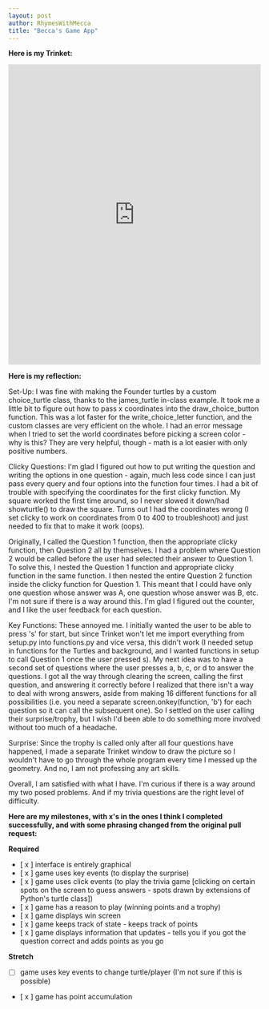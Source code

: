 ```yaml
---
layout: post
author: RhymesWithMecca
title: "Becca's Game App"
---
```


**Here is my Trinket:**

<iframe src="https://trinket.io/embed/python/cca7028409" width="100%" height="600" frameborder="0" marginwidth="0" marginheight="0" allowfullscreen></iframe>

**Here is my reflection:**

Set-Up: I was fine with making the Founder turtles by a custom choice_turtle class, thanks to the james_turtle in-class example.  It took me a little bit to figure out how to pass x coordinates into the draw_choice_button function.  This was a lot faster for the write_choice_letter function, and the custom classes are very efficient on the whole.  I had an error message when I tried to set the world coordinates before picking a screen color - why is this?  They are very helpful, though - math is a lot easier with only positive numbers.

Clicky Questions: I'm glad I figured out how to put writing the question and writing the options in one question - again, much less code since I can just pass every query and four options into the function four times.  I had a bit of trouble with specifying the coordinates for the first clicky function.  My square worked the first time around, so I never slowed it down/had showturtle() to draw the square.  Turns out I had the coordinates wrong (I set clicky to work on coordinates from 0 to 400 to troubleshoot) and just needed to fix that to make it work (oops).

Originally, I called the Question 1 function, then the appropriate clicky function, then Question 2 all by themselves.  I had a problem where Question 2 would be called before the user had selected their answer to Question 1.  To solve this, I nested the Question 1 function and appropriate clicky function in the same function.  I then nested the entire Question 2 function inside the clicky function for Question 1.  This meant that I could have only one question whose answer was A, one question whose answer was B, etc.  I'm not sure if there is a way around this.  I'm glad I figured out the counter, and I like the user feedback for each question.

Key Functions: These annoyed me.  I initially wanted the user to be able to press 's' for start, but since Trinket won't let me import everything from setup.py into functions.py and vice versa, this didn't work (I needed setup in functions for the Turtles and background, and I wanted functions in setup to call Question 1 once the user pressed s).  My next idea was to have a second set of questions where the user presses a, b, c, or d to answer the questions.  I got all the way through clearing the screen, calling the first question, and answering it correctly before I realized that there isn't a way to deal with wrong answers, aside from making 16 different functions for all possibilities (i.e. you need a separate screen.onkey(function, 'b') for each question so it can call the subsequent one).  So I settled on the user calling their surprise/trophy, but I wish I'd been able to do something more involved without too much of a headache.

Surprise: Since the trophy is called only after all four questions have happened, I made a separate Trinket window to draw the picture so I wouldn't have to go through the whole program every time I messed up the geometry.  And no, I am not professing any art skills.

Overall, I am satisfied with what I have.  I'm curious if there is a way around my two posed problems.  And if my trivia questions are the right level of difficulty.

**Here are my milestones, with x's in the ones I think I completed successfully, and with some phrasing changed from the original pull request:**

**Required**

 - [ x ] interface is entirely graphical
 - [ x ] game uses key events (to display the surprise)
 - [ x ] game uses click events (to play the trivia game [clicking on certain spots on the screen to guess answers - spots drawn by extensions of Python's turtle class])
 - [ x ] game has a reason to play (winning points and a trophy)
 - [ x ] game displays win screen
 - [ x ] game keeps track of state - keeps track of points
 - [ x ] game displays information that updates - tells you if you got the question correct and adds points as you go
 
**Stretch**

 - [ ] game uses key events to change turtle/player (I'm not sure if this is possible)
 - [ x ] game has point accumulation
